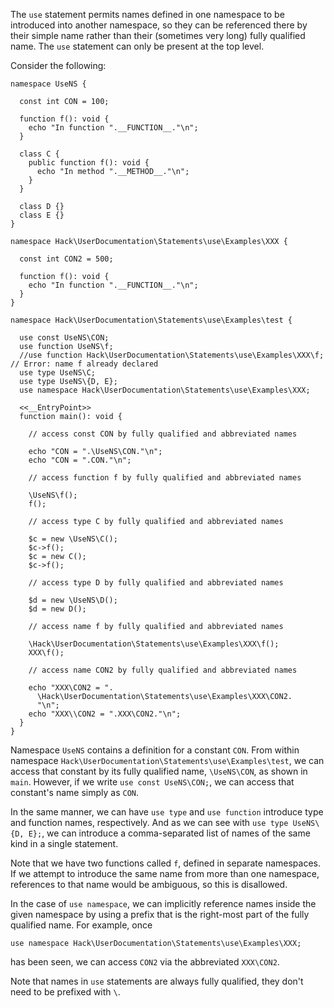 The `use` statement permits names defined in one namespace to be introduced into another namespace, so they can be referenced
there by their simple name rather than their (sometimes very long) fully qualified name. The `use` statement can only be
present at the top level.

Consider the following:

```use.php
namespace UseNS {

  const int CON = 100;

  function f(): void {
    echo "In function ".__FUNCTION__."\n";
  }

  class C {
    public function f(): void {
      echo "In method ".__METHOD__."\n";
    }
  }

  class D {}
  class E {}
}

namespace Hack\UserDocumentation\Statements\use\Examples\XXX {

  const int CON2 = 500;

  function f(): void {
    echo "In function ".__FUNCTION__."\n";
  }
}

namespace Hack\UserDocumentation\Statements\use\Examples\test {

  use const UseNS\CON;
  use function UseNS\f;
  //use function Hack\UserDocumentation\Statements\use\Examples\XXX\f;  // Error: name f already declared
  use type UseNS\C;
  use type UseNS\{D, E};
  use namespace Hack\UserDocumentation\Statements\use\Examples\XXX;

  <<__EntryPoint>>
  function main(): void {

    // access const CON by fully qualified and abbreviated names

    echo "CON = ".\UseNS\CON."\n";
    echo "CON = ".CON."\n";

    // access function f by fully qualified and abbreviated names

    \UseNS\f();
    f();

    // access type C by fully qualified and abbreviated names

    $c = new \UseNS\C();
    $c->f();
    $c = new C();
    $c->f();

    // access type D by fully qualified and abbreviated names

    $d = new \UseNS\D();
    $d = new D();

    // access name f by fully qualified and abbreviated names

    \Hack\UserDocumentation\Statements\use\Examples\XXX\f();
    XXX\f();

    // access name CON2 by fully qualified and abbreviated names

    echo "XXX\CON2 = ".
      \Hack\UserDocumentation\Statements\use\Examples\XXX\CON2.
      "\n";
    echo "XXX\\CON2 = ".XXX\CON2."\n";
  }
}
```

Namespace `UseNS` contains  a definition for a constant `CON`. From within namespace `Hack\UserDocumentation\Statements\use\Examples\test`, we
can access that constant by its fully qualified name, `\UseNS\CON`, as shown in `main`. However, if we write `use const UseNS\CON;`, we can
access that constant's name simply as `CON`.

In the same manner, we can have `use type` and `use function` introduce type and function names, respectively. And as we can see
with `use type UseNS\{D, E};`, we can introduce a comma-separated list of names of the same kind in a single statement.

Note that we have two functions called `f`, defined in separate namespaces. If we attempt to introduce the same name from more than
one namespace, references to that name would be ambiguous, so this is disallowed.

In the case of `use namespace`, we can implicitly reference names inside the given namespace by using a prefix that is the right-most
part of the fully qualified name. For example, once

```Hack
use namespace Hack\UserDocumentation\Statements\use\Examples\XXX;
```

has been seen, we can access `CON2` via the abbreviated `XXX\CON2`.

Note that names in `use` statements are always fully qualified, they don't need
to be prefixed with `\`.
